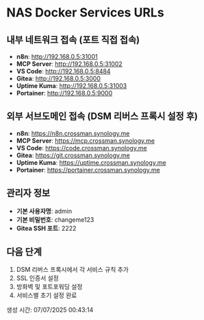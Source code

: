 # NAS Docker Services URLs

## 내부 네트워크 접속 (포트 직접 접속)
- **n8n**: http://192.168.0.5:31001
- **MCP Server**: http://192.168.0.5:31002
- **VS Code**: http://192.168.0.5:8484
- **Gitea**: http://192.168.0.5:3000
- **Uptime Kuma**: http://192.168.0.5:31003
- **Portainer**: http://192.168.0.5:9000

## 외부 서브도메인 접속 (DSM 리버스 프록시 설정 후)
- **n8n**: https://n8n.crossman.synology.me
- **MCP Server**: https://mcp.crossman.synology.me
- **VS Code**: https://code.crossman.synology.me
- **Gitea**: https://git.crossman.synology.me
- **Uptime Kuma**: https://uptime.crossman.synology.me
- **Portainer**: https://portainer.crossman.synology.me

## 관리자 정보
- **기본 사용자명**: admin
- **기본 비밀번호**: changeme123
- **Gitea SSH 포트**: 2222

## 다음 단계
1. DSM 리버스 프록시에서 각 서비스 규칙 추가
2. SSL 인증서 설정
3. 방화벽 및 포트포워딩 설정
4. 서비스별 초기 설정 완료

생성 시간: 07/07/2025 00:43:14
